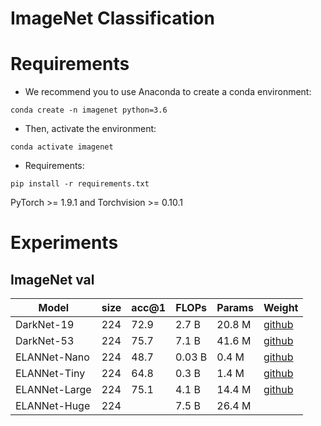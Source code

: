 # ImageNet Classification


# Requirements
- We recommend you to use Anaconda to create a conda environment:
```Shell
conda create -n imagenet python=3.6
```

- Then, activate the environment:
```Shell
conda activate imagenet
```

- Requirements:
```Shell
pip install -r requirements.txt 
```
PyTorch >= 1.9.1 and Torchvision >= 0.10.1

# Experiments
## ImageNet val

|    Model     | size | acc@1 | FLOPs  | Params |  Weight |
|--------------|------|-------|--------|--------|---------|
| DarkNet-19   | 224  |  72.9 | 2.7 B  | 20.8 M | [github](https://github.com/yjh0410/image_classification_pytorch/releases/download/weight/darknet19.pth) |
| DarkNet-53   | 224  |  75.7 | 7.1 B  | 41.6 M | [github](https://github.com/yjh0410/image_classification_pytorch/releases/download/weight/darknet53.pth) |
| ELANNet-Nano | 224  |  48.7 | 0.03 B | 0.4 M  | [github](https://github.com/yjh0410/image_classification_pytorch/releases/download/weight/elannet_nano.pth) |
| ELANNet-Tiny | 224  |  64.8 | 0.3 B  | 1.4 M  | [github](https://github.com/yjh0410/image_classification_pytorch/releases/download/weight/elannet_tiny.pth) |
| ELANNet-Large| 224  |  75.1 | 4.1 B  | 14.4 M | [github](https://github.com/yjh0410/image_classification_pytorch/releases/download/weight/elannet.pth) |
| ELANNet-Huge | 224  |   | 7.5 B | 26.4 M |  |
